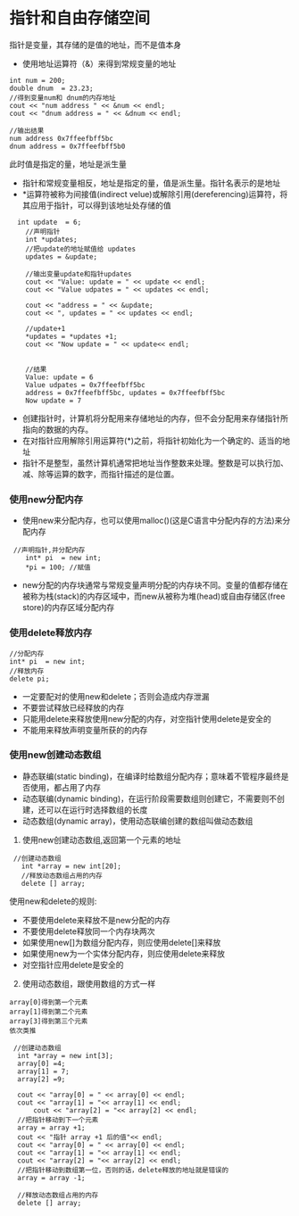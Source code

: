 # 指针和自由存储空间
指针是变量，其存储的是值的地址，而不是值本身
- 使用地址运算符（&）来得到常规变量的地址
```
int num = 200;
double dnum  = 23.23;
//得到变量num和 dnum的内存地址
cout << "num address " << &num << endl;
cout << "dnum address = " << &dnum << endl;
    
//输出结果
num address 0x7ffeefbff5bc
dnum address = 0x7ffeefbff5b0
```
此时值是指定的量，地址是派生量

- 指针和常规变量相反，地址是指定的量，值是派生量。指针名表示的是地址
- *运算符被称为间接值(indirect velue)或解除引用(dereferencing)运算符，将其应用于指针，可以得到该地址处存储的值
```
  int update  = 6;
    //声明指针
    int *updates;
    //把update的地址赋值给 updates
    updates = &update;
    
    //输出变量update和指针updates
    cout << "Value: update = " << update << endl;
    cout << "Value udpates = " << updates << endl;
    
    cout << "address = " << &update;
    cout << ", updates = " << updates << endl;
    
    //update+1
    *updates = *updates +1;
    cout << "Now update = " << update<< endl;
    
    
    //结果
    Value: update = 6
    Value udpates = 0x7ffeefbff5bc
    address = 0x7ffeefbff5bc, updates = 0x7ffeefbff5bc
    Now update = 7
```

- 创建指针时，计算机将分配用来存储地址的内存，但不会分配用来存储指针所指向的数据的内存。
- 在对指针应用解除引用运算符(*)之前，将指针初始化为一个确定的、适当的地址
- 指针不是整型，虽然计算机通常把地址当作整数来处理。整数是可以执行加、减、除等运算的数字，而指针描述的是位置。

### 使用new分配内存
- 使用new来分配内存，也可以使用malloc()(这是C语言中分配内存的方法)来分配内存
```
 //声明指针,并分配内存
    int* pi  = new int;
    *pi = 100; //赋值
```
- new分配的内存块通常与常规变量声明分配的内存块不同。变量的值都存储在被称为栈(stack)的内存区域中，而new从被称为堆(head)或自由存储区(free store)的内存区域分配内存


### 使用delete释放内存
```
//分配内存
int* pi  = new int;
//释放内存
delete pi;    
```
- 一定要配对的使用new和delete；否则会造成内存泄漏
- 不要尝试释放已经释放的内存
- 只能用delete来释放使用new分配的内存，对空指针使用delete是安全的
- 不能用来释放声明变量所获的的内存


### 使用new创建动态数组
- 静态联编(static binding)，在编译时给数组分配内存；意味着不管程序最终是否使用，都占用了内存
- 动态联编(dynamic binding)，在运行阶段需要数组则创建它，不需要则不创建，还可以在运行时选择数组的长度
- 动态数组(dynamic array)，使用动态联编创建的数组叫做动态数组

1. 使用new创建动态数组,返回第一个元素的地址
 ```
  //创建动态数组
    int *array = new int[20];
    //释放动态数组占用的内存
    delete [] array;
 ```
 使用new和delete的规则:
 - 不要使用delete来释放不是new分配的内存
 - 不要使用delete释放同一个内存块两次
 - 如果使用new[]为数组分配内存，则应使用delete[]来释放
 - 如果使用new为一个实体分配内存，则应使用delete来释放
 - 对空指针应用delete是安全的
2. 使用动态数组，跟使用数组的方式一样
  ```
  array[0]得到第一个元素
  array[1]得到第二个元素
  array[3]得到第三个元素
  依次类推
  
   //创建动态数组
    int *array = new int[3];
    array[0] =4;
    array[1] = 7;
    array[2] =9;
    
    cout << "array[0] = " << array[0] << endl;
    cout << "array[1] = "<< array[1] << endl;
        cout << "array[2] = "<< array[2] << endl;
    //把指针移动到下一个元素
    array = array +1;
    cout << "指针 array +1 后的值"<< endl;
    cout << "array[0] = " << array[0] << endl;
    cout << "array[1] = "<< array[1] << endl;
    cout << "array[2] = "<< array[2] << endl;
    //把指针移动到数组第一位，否则的话，delete释放的地址就是错误的
    array = array -1;
    
    //释放动态数组占用的内存
    delete [] array;
  
  ```
  


